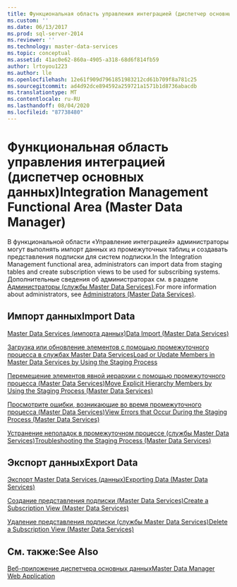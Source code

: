 ```yaml
---
title: Функциональная область управления интеграцией (диспетчер основных данных) | Документы Майкрософт
ms.custom: ''
ms.date: 06/13/2017
ms.prod: sql-server-2014
ms.reviewer: ''
ms.technology: master-data-services
ms.topic: conceptual
ms.assetid: 41ac0e62-860a-4905-a318-68d6f814fb59
author: lrtoyou1223
ms.author: lle
ms.openlocfilehash: 12e61f909d7961851983212cd61b709f8a781c25
ms.sourcegitcommit: ad4d92dce894592a259721a1571b1d8736abacdb
ms.translationtype: MT
ms.contentlocale: ru-RU
ms.lasthandoff: 08/04/2020
ms.locfileid: "87738480"
---
```

# <a name="integration-management-functional-area-master-data-manager"></a><span data-ttu-id="7f363-102">Функциональная область управления интеграцией (диспетчер основных данных)</span><span class="sxs-lookup"><span data-stu-id="7f363-102">Integration Management Functional Area (Master Data Manager)</span></span>
  <span data-ttu-id="7f363-103">В функциональной области «Управление интеграцией» администраторы могут выполнять импорт данных из промежуточных таблиц и создавать представления подписки для систем подписки.</span><span class="sxs-lookup"><span data-stu-id="7f363-103">In the Integration Management functional area, administrators can import data from staging tables and create subscription views to be used for subscribing systems.</span></span> <span data-ttu-id="7f363-104">Дополнительные сведения об администраторах см. в разделе [Администраторы (службы Master Data Services)](administrators-master-data-services.md).</span><span class="sxs-lookup"><span data-stu-id="7f363-104">For more information about administrators, see [Administrators &#40;Master Data Services&#41;](administrators-master-data-services.md).</span></span>  
  
## <a name="import-data"></a><span data-ttu-id="7f363-105">Импорт данных</span><span class="sxs-lookup"><span data-stu-id="7f363-105">Import Data</span></span>  
 [<span data-ttu-id="7f363-106">Master Data Services &#40;импорта данных&#41;</span><span class="sxs-lookup"><span data-stu-id="7f363-106">Data Import &#40;Master Data Services&#41;</span></span>](overview-importing-data-from-tables-master-data-services.md)  
  
 [<span data-ttu-id="7f363-107">Загрузка или обновление элементов с помощью промежуточного процесса в службах Master Data Services</span><span class="sxs-lookup"><span data-stu-id="7f363-107">Load or Update Members in Master Data Services by Using the Staging Process</span></span>](add-update-and-delete-data-master-data-services.md)  
  
 [<span data-ttu-id="7f363-108">Перемещение элементов явной иерархии с помощью промежуточного процесса &#40;Master Data Services&#41;</span><span class="sxs-lookup"><span data-stu-id="7f363-108">Move Explicit Hierarchy Members by Using the Staging Process &#40;Master Data Services&#41;</span></span>](add-update-and-delete-data-master-data-services.md)  
  
 [<span data-ttu-id="7f363-109">Просмотрите ошибки, возникающие во время промежуточного процесса &#40;Master Data Services&#41;</span><span class="sxs-lookup"><span data-stu-id="7f363-109">View Errors that Occur During the Staging Process &#40;Master Data Services&#41;</span></span>](view-errors-that-occur-during-staging-master-data-services.md)  
  
 [<span data-ttu-id="7f363-110">Устранение неполадок в промежуточном процессе (службы Master Data Services)</span><span class="sxs-lookup"><span data-stu-id="7f363-110">Troubleshooting the Staging Process (Master Data Services)</span></span>](https://social.technet.microsoft.com/wiki/contents/articles/troubleshooting-the-staging-process-master-data-services.aspx)  
  
## <a name="export-data"></a><span data-ttu-id="7f363-111">Экспорт данных</span><span class="sxs-lookup"><span data-stu-id="7f363-111">Export Data</span></span>  
 [<span data-ttu-id="7f363-112">Экспорт Master Data Services &#40;данных&#41;</span><span class="sxs-lookup"><span data-stu-id="7f363-112">Exporting Data &#40;Master Data Services&#41;</span></span>](overview-exporting-data-master-data-services.md)  
  
 [<span data-ttu-id="7f363-113">Создание представления подписки &#40;Master Data Services&#41;</span><span class="sxs-lookup"><span data-stu-id="7f363-113">Create a Subscription View &#40;Master Data Services&#41;</span></span>](create-a-subscription-view-to-export-data-master-data-services.md)  
  
 [<span data-ttu-id="7f363-114">Удаление представления подписки (службы Master Data Services)</span><span class="sxs-lookup"><span data-stu-id="7f363-114">Delete a Subscription View &#40;Master Data Services&#41;</span></span>](../../2014/master-data-services/delete-a-subscription-view-master-data-services.md)  
  
## <a name="see-also"></a><span data-ttu-id="7f363-115">См. также:</span><span class="sxs-lookup"><span data-stu-id="7f363-115">See Also</span></span>  
 [<span data-ttu-id="7f363-116">Веб-приложение диспетчера основных данных</span><span class="sxs-lookup"><span data-stu-id="7f363-116">Master Data Manager Web Application</span></span>](../../2014/master-data-services/master-data-manager-web-application.md)  
  
  
